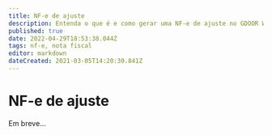 ```yaml
---
title: NF-e de ajuste
description: Entenda o que é e como gerar uma NF-e de ajuste no GDOOR WEB
published: true
date: 2022-04-29T18:53:38.044Z
tags: nf-e, nota fiscal
editor: markdown
dateCreated: 2021-03-05T14:20:30.841Z
---
```


# NF-e de ajuste

Em breve...
